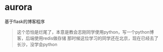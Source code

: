 aurora
======
基于flask的博客程序

> 这个恐怕是烂尾了，本意是教会志刚同学使用python，写一个python博客，后端使用redis做存储
> 那时候这位学习的同学还在北京，现在已经去了长沙，没学会python
